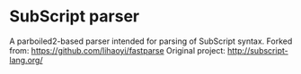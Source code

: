 SubScript parser
============

A parboiled2-based parser intended for parsing of SubScript syntax.
Forked from: https://github.com/lihaoyi/fastparse
Original project: http://subscript-lang.org/

